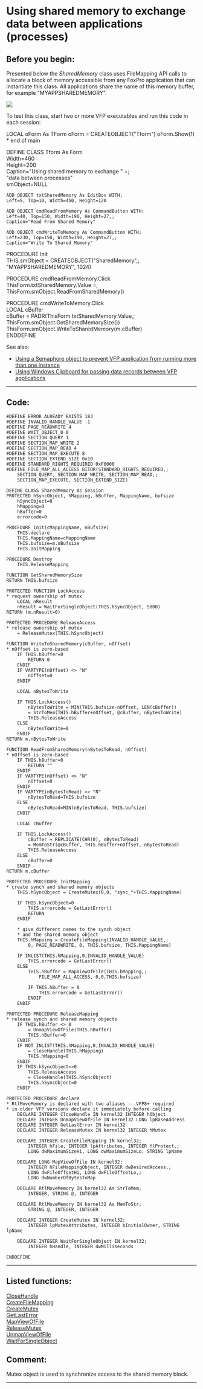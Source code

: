 
# Using shared memory to exchange data between applications (processes)

## Before you begin:
Presented below the *SharedMemory* class uses FileMapping API calls to allocate a block of memory accessible from any FoxPro application that can instantiate this class. All applications share the name of this memory buffer, for example "MYAPPSHAREDMEMORY".  

![](../images/sharedmemory.png)  

To test this class, start two or more VFP executables and run this code in each session:  

<div class=precode>LOCAL oForm As TForm  
oForm = CREATEOBJECT("Tform")  
oForm.Show(1)  
* end of main  

DEFINE CLASS Tform As Form  
	Width=460  
	Height=200  
	Caption="Using shared memory to exchange " +;  
		"data between processes"  
	smObject=NULL  

	ADD OBJECT txtSharedMemory As EditBox WITH;  
	Left=5, Top=10, Width=450, Height=120  

	ADD OBJECT cmdReadFromMemory As CommandButton WITH;  
	Left=40, Top=150, Width=190, Height=27,;  
	Caption="Read From Shared Memory"  

	ADD OBJECT cmdWriteToMemory As CommandButton WITH;  
	Left=230, Top=150, Width=190, Height=27,;  
	Caption="Write To Shared Memory"  

PROCEDURE Init  
	THIS.smObject = CREATEOBJECT("SharedMemory",;  
		"MYAPPSHAREDMEMORY", 1024)  

PROCEDURE cmdReadFromMemory.Click  
	ThisForm.txtSharedMemory.Value =;  
		ThisForm.smObject.ReadFromSharedMemory()  

PROCEDURE cmdWriteToMemory.Click  
	LOCAL cBuffer  
	cBuffer = PADR(ThisForm.txtSharedMemory.Value,;  
		ThisForm.smObject.GetSharedMemorySize())  
	ThisForm.smObject.WriteToSharedMemory(m.cBuffer)  
ENDDEFINE  
</div>  
See also:

* [Using a Semaphore object to prevent VFP application from running more than one instance](sample_147.md)  
* [Using Windows Clipboard for passing data records between VFP applications](sample_346.md)  
  
***  


## Code:
```foxpro  
#DEFINE ERROR_ALREADY_EXISTS 183
#DEFINE INVALID_HANDLE_VALUE -1
#DEFINE PAGE_READWRITE 4
#DEFINE WAIT_OBJECT_0 0
#DEFINE SECTION_QUERY 1
#DEFINE SECTION_MAP_WRITE 2
#DEFINE SECTION_MAP_READ 4
#DEFINE SECTION_MAP_EXECUTE 8
#DEFINE SECTION_EXTEND_SIZE 0x10
#DEFINE STANDARD_RIGHTS_REQUIRED 0xF0000
#DEFINE FILE_MAP_ALL_ACCESS BITOR(STANDARD_RIGHTS_REQUIRED,;
	SECTION_QUERY, SECTION_MAP_WRITE, SECTION_MAP_READ,;
	SECTION_MAP_EXECUTE, SECTION_EXTEND_SIZE)

DEFINE CLASS SharedMemory As Session
PROTECTED hSyncObject, hMapping, hBuffer, MappingName, bufsize
	hSyncObject=0
	hMapping=0
	hBuffer=0
	errorcode=0

PROCEDURE Init(cMappingName, nBufsize)
	THIS.declare
	THIS.MappingName=cMappingName
	THIS.bufsize=m.nBufsize
	THIS.InitMapping

PROCEDURE Destroy
	THIS.ReleaseMapping

FUNCTION GetSharedMemorySize
RETURN THIS.bufsize

PROTECTED FUNCTION LockAccess
* request ownership of mutex
	LOCAL nResult
	nResult = WaitForSingleObject(THIS.hSyncObject, 5000)
RETURN (m.nResult=0)

PROTECTED PROCEDURE ReleaseAccess
* release ownership of mutex
	= ReleaseMutex(THIS.hSyncObject)

FUNCTION WriteToSharedMemory(cBuffer, nOffset)
* nOffset is zero-based
	IF THIS.hBuffer=0
		RETURN 0
	ENDIF
	IF VARTYPE(nOffset) <> "N"
		nOffset=0
	ENDIF

	LOCAL nBytesToWrite

	IF THIS.LockAccess()
		nBytesToWrite = MIN(THIS.bufsize-nOffset, LEN(cBuffer))
		= StrToMem(THIS.hBuffer+nOffset, @cBuffer, nBytesToWrite)
		THIS.ReleaseAccess
	ELSE
		nBytesToWrite=0
	ENDIF
RETURN m.nBytesToWrite

FUNCTION ReadFromSharedMemory(nBytesToRead, nOffset)
* nOffset is zero-based
	IF THIS.hBuffer=0
		RETURN ""
	ENDIF
	IF VARTYPE(nOffset) <> "N"
		nOffset=0
	ENDIF
	IF VARTYPE(nBytesToRead) <> "N"
		nBytesToRead=THIS.bufsize
	ELSE
		nBytesToRead=MIN(nBytesToRead, THIS.bufsize)
	ENDIF

	LOCAL cBuffer

	IF THIS.LockAccess()
		cBuffer = REPLICATE(CHR(0), nBytesToRead)
		= MemToStr(@cBuffer, THIS.hBuffer+nOffset, nBytesToRead)
		THIS.ReleaseAccess
	ELSE
		cBuffer=0
	ENDIF
RETURN m.cBuffer

PROTECTED PROCEDURE InitMapping
* create synch and shared memory objects
	THIS.hSyncObject = CreateMutex(0,0, "sync_"+THIS.MappingName)

	IF THIS.hSyncObject=0
		THIS.errorcode = GetLastError()
		RETURN
	ENDIF

	* give different names to the synch object
	* and the shared memory object
	THIS.hMapping = CreateFileMapping(INVALID_HANDLE_VALUE,;
		0, PAGE_READWRITE, 0, THIS.bufsize, THIS.MappingName)

	IF INLIST(THIS.hMapping,0,INVALID_HANDLE_VALUE)
		THIS.errorcode = GetLastError()
	ELSE
		THIS.hBuffer = MapViewOfFile(THIS.hMapping,;
			FILE_MAP_ALL_ACCESS, 0,0,THIS.bufsize)

		IF THIS.hBuffer = 0
			THIS.errorcode = GetLastError()
		ENDIF
	ENDIF

PROTECTED PROCEDURE ReleaseMapping
* release synch and shared memory objects
	IF THIS.hBuffer <> 0
		= UnmapViewOfFile(THIS.hBuffer)
		THIS.hBuffer=0
	ENDIF
	IF NOT INLIST(THIS.hMapping,0,INVALID_HANDLE_VALUE)
		= CloseHandle(THIS.hMapping)
		THIS.hMapping=0
	ENDIF
	IF THIS.hSyncObject<>0
		THIS.ReleaseAccess
		= CloseHandle(THIS.hSyncObject)
		THIS.hSyncObject=0
	ENDIF

PROTECTED PROCEDURE declare
* RtlMoveMemory is declared with two aliases -- VFP8+ required
* in older VFP versions declare it immediately before calling
	DECLARE INTEGER CloseHandle IN kernel32 INTEGER hObject
	DECLARE INTEGER UnmapViewOfFile IN kernel32 LONG lpBaseAddress
	DECLARE INTEGER GetLastError IN kernel32
	DECLARE INTEGER ReleaseMutex IN kernel32 INTEGER hMutex

	DECLARE INTEGER CreateFileMapping IN kernel32;
		INTEGER hFile, INTEGER lpAttributes, INTEGER flProtect,;
		LONG dwMaximumSizeHi, LONG dwMaximumSizeLo, STRING lpName

	DECLARE LONG MapViewOfFile IN kernel32;
		INTEGER hFileMappingObject, INTEGER dwDesiredAccess,;
		LONG dwFileOffsetHi, LONG dwFileOffsetLo,;
		LONG dwNumberOfBytesToMap

	DECLARE RtlMoveMemory IN kernel32 As StrToMem;
		INTEGER, STRING @, INTEGER

	DECLARE RtlMoveMemory IN kernel32 As MemToStr;
		STRING @, INTEGER, INTEGER

	DECLARE INTEGER CreateMutex IN kernel32;
		INTEGER lpMutexAttributes, INTEGER bInitialOwner, STRING lpName

	DECLARE INTEGER WaitForSingleObject IN kernel32;
		INTEGER hHandle, INTEGER dwMilliseconds

ENDDEFINE  
```  
***  


## Listed functions:
[CloseHandle](../libraries/kernel32/CloseHandle.md)  
[CreateFileMapping](../libraries/kernel32/CreateFileMapping.md)  
[CreateMutex](../libraries/kernel32/CreateMutex.md)  
[GetLastError](../libraries/kernel32/GetLastError.md)  
[MapViewOfFile](../libraries/kernel32/MapViewOfFile.md)  
[ReleaseMutex](../libraries/kernel32/ReleaseMutex.md)  
[UnmapViewOfFile](../libraries/kernel32/UnmapViewOfFile.md)  
[WaitForSingleObject](../libraries/kernel32/WaitForSingleObject.md)  

## Comment:
Mutex object is used to synchronize access to the shared memory block.  
  
***  

